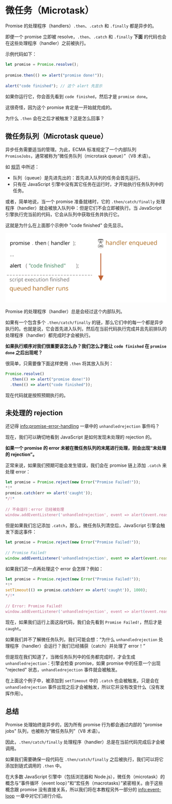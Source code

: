 
# 微任务（Microtask）

Promise 的处理程序（handlers）`.then`、`.catch` 和 `.finally` 都是异步的。

即便一个 promise 立即被 resolve，`.then`、`.catch` 和 `.finally` **下面** 的代码也会在这些处理程序（handler）之前被执行。

示例代码如下：

```js run
let promise = Promise.resolve();

promise.then(() => alert("promise done!"));

alert("code finished"); // 这个 alert 先显示
```

如果你运行它，你会首先看到 `code finished`，然后才是 `promise done`。

这很奇怪，因为这个 promise 肯定是一开始就完成的。

为什么 `.then` 会在之后才被触发？这是怎么回事？

## 微任务队列（Microtask queue）

异步任务需要适当的管理。为此，ECMA 标准规定了一个内部队列 `PromiseJobs`，通常被称为“微任务队列（microtask queue）”（V8 术语）。

如 [规范](https://tc39.github.io/ecma262/#sec-jobs-and-job-queues) 中所述：

- 队列（queue）是先进先出的：首先进入队列的任务会首先运行。
- 只有在 JavaScript 引擎中没有其它任务在运行时，才开始执行任务队列中的任务。

或者，简单地说，当一个 promise 准备就绪时，它的 `.then/catch/finally` 处理程序（handler）就会被放入队列中：但是它们不会立即被执行。当 JavaScript 引擎执行完当前的代码，它会从队列中获取任务并执行它。

这就是为什么在上面那个示例中 "code finished" 会先显示。

![](promiseQueue.svg)

Promise 的处理程序（handler）总是会经过这个内部队列。

如果有一个包含多个 `.then/catch/finally` 的链，那么它们中的每一个都是异步执行的。也就是说，它会首先进入队列，然后在当前代码执行完成并且先前排队的处理程序（handler）都完成时才会被执行。

**如果执行顺序对我们很重要该怎么办？我们怎么才能让 `code finished` 在 `promise done` 之后出现呢？**

很简单，只需要像下面这样使用 `.then` 将其放入队列：

```js run
Promise.resolve()
  .then(() => alert("promise done!"))
  .then(() => alert("code finished"));
```

现在代码就是按照预期执行的。

## 未处理的 rejection

还记得 <info:promise-error-handling> 一章中的 `unhandledrejection` 事件吗？

现在，我们可以确切地看到 JavaScript 是如何发现未处理的 rejection 的。

**如果一个 promise 的 error 未被在微任务队列的末尾进行处理，则会出现“未处理的 rejection”。**

正常来说，如果我们预期可能会发生错误，我们会在 promise 链上添加 `.catch` 来处理 error：

```js run
let promise = Promise.reject(new Error("Promise Failed!"));
*!*
promise.catch(err => alert('caught'));
*/!*

// 不会运行：error 已经被处理
window.addEventListener('unhandledrejection', event => alert(event.reason));
```

但是如果我们忘记添加 `.catch`，那么，微任务队列清空后，JavaScript 引擎会触发下面这事件：

```js run
let promise = Promise.reject(new Error("Promise Failed!"));

// Promise Failed!
window.addEventListener('unhandledrejection', event => alert(event.reason));
```

如果我们迟一点再处理这个 error 会怎样？例如：

```js run
let promise = Promise.reject(new Error("Promise Failed!"));
*!*
setTimeout(() => promise.catch(err => alert('caught')), 1000);
*/!*

// Error: Promise Failed!
window.addEventListener('unhandledrejection', event => alert(event.reason));
```

现在，如果我们运行上面这段代码，我们会先看到 `Promise Failed!`，然后才是 `caught`。

如果我们并不了解微任务队列，我们可能会想：“为什么 `unhandledrejection` 处理程序（handler）会运行？我们已经捕获（catch）并处理了 error！”

但是现在我们知道了，当微任务队列中的任务都完成时，才会生成 `unhandledrejection`：引擎会检查 promise，如果 promise 中的任意一个出现 "rejected" 状态，`unhandledrejection` 事件就会被触发。

在上面这个例子中，被添加到 `setTimeout` 中的 `.catch` 也会被触发。只是会在 `unhandledrejection` 事件出现之后才会被触发，所以它并没有改变什么（没有发挥作用）。

## 总结

Promise 处理始终是异步的，因为所有 promise 行为都会通过内部的 "promise jobs" 队列，也被称为“微任务队列”（V8 术语）。

因此，`.then/catch/finally` 处理程序（handler）总是在当前代码完成后才会被调用。

如果我们需要确保一段代码在 `.then/catch/finally` 之后被执行，我们可以将它添加到链式调用的 `.then` 中。

在大多数 JavaScript 引擎中（包括浏览器和 Node.js），微任务（microtask）的概念与“事件循环（event loop）”和“宏任务（macrotasks）”紧密相关。由于这些概念跟 promise 没有直接关系，所以我们将在本教程另外一部分的 <info:event-loop> 一章中对它们进行介绍。
